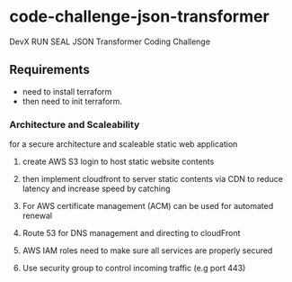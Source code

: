 # code-challenge-json-transformer

DevX RUN SEAL JSON Transformer Coding Challenge

## Requirements

- need to install terraform
- then need to init terraform.


### Architecture and Scaleability

for  a secure architecture and scaleable static web application

1. create AWS S3 login to host static website contents
2.  then implement cloudfront to server static contents via CDN to reduce latency and increase speed by catching
3. For AWS certificate management (ACM) can be used for automated renewal
4. Route 53 for DNS management and directing to cloudFront

5. AWS IAM roles need to make sure all services are properly secured
6. Use security group to control incoming traffic (e.g port 443)